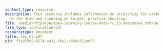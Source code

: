 ```yaml
---
content_type: resource
description: This resource includes information on stretching for archery, demonstration
  of the draw and shooting on target, practice shooting.
file: /media/https%3A/open-learning-course-data-rc.s3.amazonaws.com/pe-730-archery-spring-2006/f1a033006274a432f6e2e656e322e653_lec_02.pdf
file_type: application/pdf
resourcetype: Document
title: lec_02.pdf
uid: f1a03300-6274-a432-f6e2-e656e322e653
---
```

